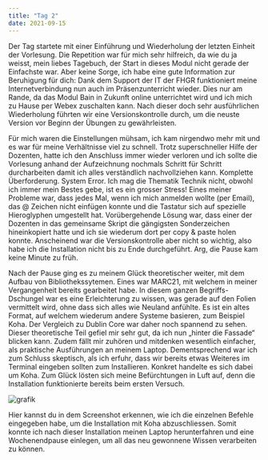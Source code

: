 ```yaml
---
title: "Tag 2"
date: 2021-09-15
---
```


Der Tag startete mit einer Einführung und Wiederholung der letzten Einheit der Vorlesung. Die Repetition war für mich sehr hilfreich, da wie du ja weisst, mein liebes Tagebuch, der Start in dieses Modul nicht gerade der Einfachste war. Aber keine Sorge, ich habe eine gute Information zur Beruhigung für dich: Dank dem Support der IT der FHGR funktioniert meine Internetverbindung nun auch im Präsenzunterricht wieder. Dies nur am Rande, da das Modul Bain in Zukunft online unterrichtet wird und ich mich zu Hause per Webex zuschalten kann. Nach dieser doch sehr ausführlichen Wiederholung führten wir eine Versionskontrolle durch, um die neuste Version vor Beginn der Übungen zu gewährleisten. 

Für mich waren die Einstellungen mühsam, ich kam nirgendwo mehr mit und es war für meine Verhältnisse viel zu schnell. Trotz superschneller Hilfe der Dozenten, hatte ich den Anschluss immer wieder verloren und ich sollte die Vorlesung anhand der Aufzeichnung nochmals Schritt für Schritt durcharbeiten damit ich alles verständlich nachvollziehen kann. Komplette Überforderung. System Error. Ich mag die Thematik Technik nicht, obwohl ich immer mein Bestes gebe, ist es ein grosser Stress! Eines meiner Probleme war, dass jedes Mal, wenn ich mich anmelden wollte (per Email), das @ Zeichen nicht einfügen konnte und die Tastatur sich auf spezielle Hieroglyphen umgestellt hat. Vorübergehende Lösung war, dass einer der Dozenten in das gemeinsame Skript die gängigsten Sonderzeichen hineinkopiert hatte und ich sie wiederum dort per copy & paste holen konnte. Anscheinend war die Versionskontrolle aber nicht so wichtig, also habe ich die Installation nicht bis zu Ende durchgeführt. Arg, die Pause kam keine Minute zu früh. 

Nach der Pause ging es zu meinem Glück theoretischer weiter, mit dem Aufbau von Bibliothekssytemen. Eines war MARC21, mit welchem in meiner Vergangenheit bereits gearbeitet habe. In diesem ganzen Begriffs-Dschungel war es eine Erleichterung zu wissen, was gerade auf den Folien vermittelt wird, ohne dass sich alles wie Neuland anfühlte. Es ist ein altes Format, auf welchem wiederum andere Systeme basieren, zum Beispiel Koha. Der Vergleich zu Dublin Core war daher noch spannend zu sehen. Dieser theoretische Teil gefiel mir sehr gut, da ich nun „hinter die Fassade“ blicken kann. Zudem fällt mir zuhören und mitdenken wesentlich einfacher, als praktische Ausführungen an meinem Laptop. Dementsprechend war ich zum Schluss skeptisch, als ich erfuhr, dass wir bereits etwas Weiteres im Terminal eingeben sollten zum Installieren. Konkret handelte es sich dabei um Koha. Zum Glück lösten sich meine Befürchtungen in Luft auf, denn die Installation funktionierte bereits beim ersten Versuch. 

 
![grafik](https://user-images.githubusercontent.com/90958264/149840837-94354516-f025-4957-88c5-6b4fa1be08db.png)

Hier kannst du in dem Screenshot erkennen, wie ich die einzelnen Befehle eingegeben habe, um die Installation mit Koha abzuschliessen. Somit konnte ich nach dieser Installation meinen Laptop herunterfahren und eine Wochenendpause einlegen, um all das neu gewonnene Wissen verarbeiten zu können. 


